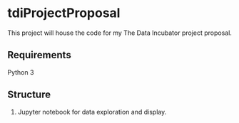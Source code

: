# tdiProjectProposal
This project will house the code for my The Data Incubator project proposal.
## Requirements
Python 3
## Structure
1. Jupyter notebook for data exploration and display.
